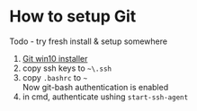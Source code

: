 # How to setup Git

Todo - try fresh install & setup somewhere

1. [Git win10 installer](https://git-scm.com/download/win)
2. copy ssh keys to `~\.ssh`
3. copy `.bashrc` to `~`  
Now git-bash authentication is enabled
4. in cmd, authenticate ushing `start-ssh-agent`
